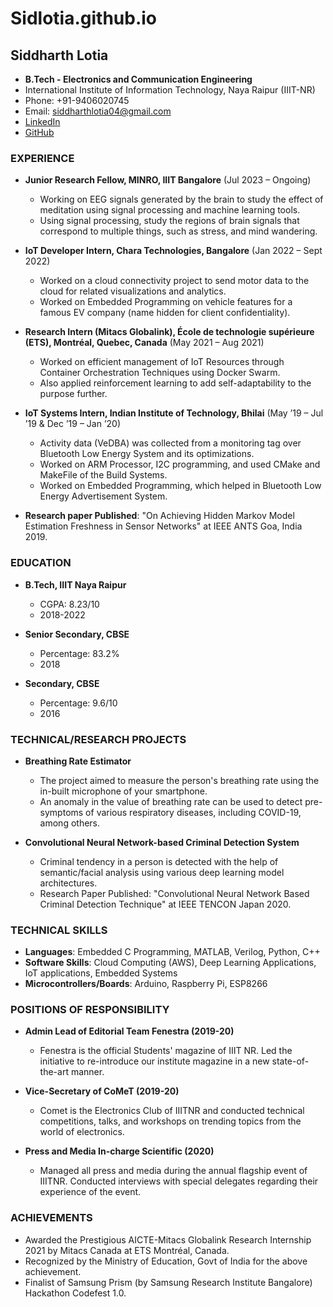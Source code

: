 # Sidlotia.github.io
## Siddharth Lotia
- **B.Tech - Electronics and Communication Engineering**
- International Institute of Information Technology, Naya Raipur (IIIT-NR)
- Phone: +91-9406020745
- Email: siddharthlotia04@gmail.com
- [LinkedIn](https://www.linkedin.com/in/siddharth-lotia04/)
- [GitHub](https://github.com/Sidlotia)

### EXPERIENCE
- **Junior Research Fellow, MINRO, IIIT Bangalore** (Jul 2023 – Ongoing)
  - Working on EEG signals generated by the brain to study the effect of meditation using signal processing and machine learning tools.
  - Using signal processing, study the regions of brain signals that correspond to multiple things, such as stress, and mind wandering.

- **IoT Developer Intern, Chara Technologies, Bangalore** (Jan 2022 – Sept 2022)
  - Worked on a cloud connectivity project to send motor data to the cloud for related visualizations and analytics.
  - Worked on Embedded Programming on vehicle features for a famous EV company (name hidden for client confidentiality).

- **Research Intern (Mitacs Globalink), École de technologie supérieure (ETS), Montréal, Quebec, Canada** (May 2021 – Aug 2021)
  - Worked on efficient management of IoT Resources through Container Orchestration Techniques using Docker Swarm.
  - Also applied reinforcement learning to add self-adaptability to the purpose further.

- **IoT Systems Intern, Indian Institute of Technology, Bhilai** (May ’19 – Jul ’19 & Dec ’19 – Jan ’20)
  - Activity data (VeDBA) was collected from a monitoring tag over Bluetooth Low Energy System and its optimizations.
  - Worked on ARM Processor, I2C programming, and used CMake and MakeFile of the Build Systems.
  - Worked on Embedded Programming, which helped in Bluetooth Low Energy Advertisement System.

- **Research paper Published**: "On Achieving Hidden Markov Model Estimation Freshness in Sensor Networks" at IEEE ANTS Goa, India 2019.

### EDUCATION
- **B.Tech, IIIT Naya Raipur**
  - CGPA: 8.23/10
  - 2018-2022

- **Senior Secondary, CBSE**
  - Percentage: 83.2%
  - 2018

- **Secondary, CBSE**
  - Percentage: 9.6/10
  - 2016

### TECHNICAL/RESEARCH PROJECTS
- **Breathing Rate Estimator**
  - The project aimed to measure the person's breathing rate using the in-built microphone of your smartphone.
  - An anomaly in the value of breathing rate can be used to detect pre-symptoms of various respiratory diseases, including COVID-19, among others.

- **Convolutional Neural Network-based Criminal Detection System**
  - Criminal tendency in a person is detected with the help of semantic/facial analysis using various deep learning model architectures.
  - Research Paper Published: "Convolutional Neural Network Based Criminal Detection Technique" at IEEE TENCON Japan 2020.

### TECHNICAL SKILLS
- **Languages**: Embedded C Programming, MATLAB, Verilog, Python, C++
- **Software Skills**: Cloud Computing (AWS), Deep Learning Applications, IoT applications, Embedded Systems
- **Microcontrollers/Boards**: Arduino, Raspberry Pi, ESP8266

### POSITIONS OF RESPONSIBILITY
- **Admin Lead of Editorial Team Fenestra (2019-20)**
  - Fenestra is the official Students' magazine of IIIT NR. Led the initiative to re-introduce our institute magazine in a new state-of-the-art manner.

- **Vice-Secretary of CoMeT (2019-20)**
  - Comet is the Electronics Club of IIITNR and conducted technical competitions, talks, and workshops on trending topics from the world of electronics.

- **Press and Media In-charge Scientific (2020)**
  - Managed all press and media during the annual flagship event of IIITNR. Conducted interviews with special delegates regarding their experience of the event.

### ACHIEVEMENTS
- Awarded the Prestigious AICTE-Mitacs Globalink Research Internship 2021 by Mitacs Canada at ETS Montréal, Canada.
- Recognized by the Ministry of Education, Govt of India for the above achievement.
- Finalist of Samsung Prism (by Samsung Research Institute Bangalore) Hackathon Codefest 1.0.

